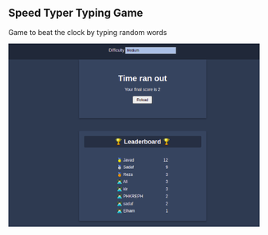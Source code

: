 ## Speed Typer Typing Game

Game to beat the clock by typing random words

![Screenshot](speedgame.png)

